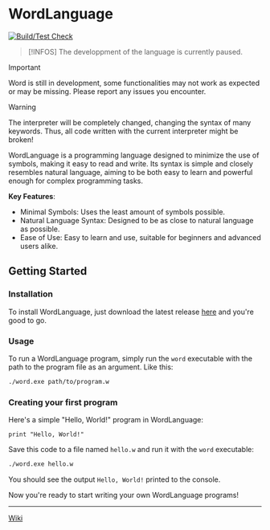 # WordLanguage

[![Build/Test Check](https://github.com/OJddJO/WordLanguage/actions/workflows/build_test_check.yml/badge.svg?branch=main)](https://github.com/OJddJO/WordLanguage/actions/workflows/build_test_check.yml?branch=main)

> [!INFOS]
> The developpment of the language is currently paused. 

> [!IMPORTANT]
> Word is still in development, some functionalities may not work as expected or may be missing. Please report any issues you encounter.

> [!WARNING]
> The interpreter will be completely changed, changing the syntax of many keywords. Thus, all code written with the current interpreter might be broken!

WordLanguage is a programming language designed to minimize the use of symbols, making it easy to read and write. Its syntax is simple and closely resembles natural language, aiming to be both easy to learn and powerful enough for complex programming tasks.

**Key Features**:
- Minimal Symbols: Uses the least amount of symbols possible.
- Natural Language Syntax: Designed to be as close to natural language as possible.
- Ease of Use: Easy to learn and use, suitable for beginners and advanced users alike.

## Getting Started

### Installation

To install WordLanguage, just download the latest release [here](https://github.com/OJddJO/WordLanguage/releases/latest) and you're good to go.

### Usage

To run a WordLanguage program, simply run the `word` executable with the path to the program file as an argument. Like this: 

```bash
./word.exe path/to/program.w
```

### Creating your first program

Here's a simple "Hello, World!" program in WordLanguage:

```
print "Hello, World!"
```

Save this code to a file named `hello.w` and run it with the `word` executable:

```bash
./word.exe hello.w
```

You should see the output `Hello, World!` printed to the console.

Now you're ready to start writing your own WordLanguage programs!

---

[Wiki](https://github.com/OJddJO/WordLanguage/wiki)
